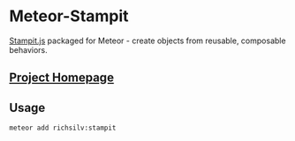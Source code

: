 Meteor-Stampit
==============

[Stampit.js](https://github.com/ericelliott/stampit) packaged for Meteor - create objects from reusable, composable behaviors.

## [Project Homepage](https://github.com/ericelliott/stampit)

## Usage

```
meteor add richsilv:stampit
```
